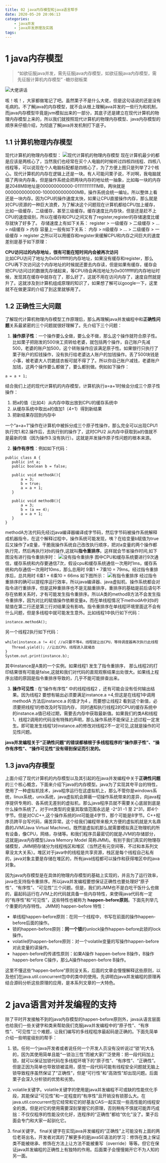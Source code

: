 ```yaml
---
title: 02 java内存模型和java语言帮手
date: 2020-05-20 20:06:13
categories:
    - java并发
    - java并发原理及实践
tags:
---
```


# 1 java内存模型


> “如欲征服java并发，需先征服java内存模型，如欲征服java内存模型，需先征服计算机内存模型” -糖炒甜板栗

![大佬讲话](https://github.com/aworker/aworker.github.io/raw/hexo/source/_posts/java/concurrency/post2/leader_speak.jpg)

咳！咳！，大家都做笔记了吧。虽然栗子不是什么大佬，但是这句话说的还是没有毛病的。不了解java的内存模型，就不会从根上理解java并发的一些行为和机制，而java内存模型毕竟是jvm模拟出来的一部分，其底子还是建立在现代计算机的物理内存模型上来的，所以我们就按照现代计算机的物理内存模型、java内存模型的顺序来仔细介绍，为彻底了解java并发机制打下底子。


## 1.1 计算机物理内存模型

现代计算机的物理内存模型：
![现代计算机的物理内存模型](https://github.com/aworker/aworker.github.io/raw/hexo/source/_posts/java/concurrency/post2/memory_model_physical.png)
现在计算机最少的都是应该是两核心了，当然我们也经常在买个人电脑的时候听过四核四线程、四核八线程等，可以说现在个人电脑标配都是四核心了，为了方便上图只是列举了2个核心。现代计算机的内存在逻辑上还是一块。有人可能问栗子说，不对啊，我电脑就插了两块内存条，但是操作系统会把两块内存的地址统一抽象，比如每一块的内存是2048MB地址是000000000000-011111111111MB，两块就是0000000000000-1000000000000MB，操作系统会统一编址。所以整体上看还是一块内存。因为CPU的操作速度太快，如果让CPU直接操作内存，那么就是对CPU资源的一种巨大浪费，为了解决这个问题现在计算机都给CPU加上缓存，比如一级缓存，二级缓存，甚至三级缓存。缓存速度比内存快，但是还是赶不上CPU的速度级别，所以在缓存和CPU之间又有了register,register的存储速度比缓存就快了好多了。
存储速度上有如下关系：
register > 一级缓存 > 二级缓存 > ... > n级缓存 > 内存
容量上一般有如下关系：
内存 > n级缓存 > ... > 二级缓存 > 一级缓存 > register
之所以可以用缓存和register来缓解CPU和内存之间巨大的速度差别是基于如下原理：

**CPU访问过的内存地址，很有可能在短时间内会被再次访问**  
比如CPU访问了地址为0x001fffff的内存地址，如果没有缓存和register，那么CPU再下次访问这个内存地址的时候就还要去内存读，但是如果有缓存，缓存会把CPU访问过的数据先存储起来，等CPU待会再找地址为0x001fffff的内存地址时候，发现其在缓存中就存在了，那么好了，这就不用在访问内存了，速度自然就提升了。这就涉及到计算机组成原理的知识了，如果想了解可以google一下，这里就不在做更深的介绍了到这里就够用了。

## 1.2 正确性三大问题

了解现代计算机物理内存模型工作原理后，那么再理解java并发编程中和**正确性问题**关系最紧密的三个问题就很好理解了。先介绍下三个问题：

1. **操作原子性**：一个操作要么全做，要么全不做，那么这个操作就符合原子性。比如栗子把刚发的500块工资转给老婆，就包括两个操作，自己账户先减500，老婆的账户加500，这个转账操作应该满足原子性。如果银行只执行了栗子账户的扣钱操作，没有执行给老婆达人账户的加钱操作。丢了500块钱是小事，被老婆大人罚跪搓衣板可就不得了了。所以你自己账户减钱，老婆账户加钱，这两个操作要么都做了，要么都别做。例如如下操作：
 ``` 
 a = a + 1; 
 ```
 结合我们上述的现代计算机的内存模型，计算机执行a=a+1时候会分成三个原子性操作：
 1. 把a的值（比如4）从内存中取出放到CPU的缓存系统中
 2. 从缓存系统中取出a的值加1（4+1）得到新结果
 3. 把新结果存回到内存中

 一个“a=a+1”操作在计算机中被拆分成三个原子性操作，那么完全可以出现CPU1执行完1.和2.操作后，去执行别的操作了，这时CPU2 从内存中获取到a的值就不是最新的值（因为操作3.没有执行）。这就是并发操作原子性问题的根本来源。

2. **操作有序性**：例如如下代码： 
 ```
 public class A {
    public int a;
    public boolean b = false;

    public void methodA(){
        a = 3;
        b = true;
        a = a + 1;
    }

    public void methodB(){
        a = 3;
        b = (a == 4);
        a = a + 1;
    }
 } 
 ```
 methodA方法代码先经过java编译器编译成字节码，然后字节码被操作系统解释成机器指令，在这个解释过程中，操作系统可能发现，咦？在给变量b赋值为true后又操作了a变量，干脆我操作系统自己改改执行顺序，把对a变量的两个操作都执行完，然后再执行对b的操作,这就叫**指令重排序**。这样就会节省操作时间,如下图没有进行指令重排序时：
 ![没有指令重排序](https://github.com/aworker/aworker.github.io/raw/hexo/source/_posts/java/concurrency/post2/before_instruciton_reorder.png)
 图中CPU和缓存系统要进行9次通信，缓存系统和内存要通信7次，假设cpu和缓存系统通信一次用时1ms，缓存系统和内存通信一次用时10ms，那么总用时 9乘1 + 7乘10 = 79ms。经过指令重排序后，总共用时  6乘1 + 6乘10 = 66ms 如下图所示：
 ![有指令重排序](https://github.com/aworker/aworker.github.io/raw/hexo/source/_posts/java/concurrency/post2/after_instruction_reorder.png)
 经过指令重排序的确可以提程序运行效率，所以java编译器、java虚拟机、操作系统都会对指令进行重排序，但是这种重排序也不是无脑重排序，重排序的基础是前后语句不存在依赖关系时，才有可能发生指令重排序。所以A类的methodB方法不会发生指令重排序，因为对比的赋值操作依赖变量a，而在单线程情况下methodA中对b的赋值在第二行还是第三行对结果没有影响。指令重排序在单线程环境里面这不会有什么问题，但是多线程中就可能发生意外。比如线程1中执行如下代码：
 ```
 instance.methodA();
 ```
 另一个线程2执行如下代码：
 ```
 while(instance.a != 4){ //a只要不等4，线程就让出CPU，等待调度器再次执行此线程
 	Thread.yield(); //让出CPU，线程进入就绪态
 }
 System.out.print(instance.b);
 ```
 其中instance是A类的一个实例。如果线程1 发生了指令重排序， 那么线程2的打印结果很有可能是false,这就和我们对代码的直观观察结果出处很大。如果线上程序出错的原因是指令重排序导致的，几乎不能可能排查出来。

3. **操作可见性** :
 在“操作有序性” 中的线程线程2 ，还有可能会没有任何输出结果。因为线程2  要想有输出必须要满足instance.a =4,但这是在线程1中调用methodA 方法后instance.a 的值才为4 。而要想让线程2 看到这个新值，必须要把线程1的修改及时写回内存， 同时通知执行线程2的CPU的缓存系统中的instance.a值已经过期，需要去内存中获取最新值。如果我们的类A和线程1、线程2调用的代码没有特殊的声明，那么操作系统不能保证上述过程一定发生。即可能发生线程1对instance.a的修改对线程2不一定可见,这就是操作的可见性问题。

**java并发编程关于“正确性问题”的错误都植根于多线程程序的“操作原子性”、“操作有序性”、“操作可见性”没有得到保证而引发的。**

## 1.3 java内存模型

上面介绍了现代计算机的内存模型以及其引起的在java并发编程中关于**正确性问题**的三个核心概念，下面来介绍下java的内存模型。java为了实现其夸平台的特性，使用了一种虚拟机技术，java程序运行在这虚拟机上，那么不管你是windows系统，linux系统，unix系统，java虚拟机会屏蔽一切操作系统带来的差异，向java程序提供专用的、各系统无差别的虚拟机，那么java程序员就不需要关心底层到底是什么操作系统了。对于int类型的变量其取值范围永远是 -2^31 -1 至 2^31，即4个字节。但是对C\C++,这个操作系统的int可能是4字节，那个可能是8字节。C++程序员跨平台写代码，痛苦异常。这个给我们编程带来极大方便的虚拟机就是大名鼎鼎的JVM(Java Virtual Machine)。既然是虚拟机那么就需要模拟真正物理机的所有设备，像CPU，网络，存储等。和我们程序员最密切的就是JVM的存储部分，这就是java内存模型(Java Memory Model 简称JMM)。有别于我们真实的物理存储模型，JMM把存储分为线程栈区和堆区（当然还有元空间等，不过和本系列文章没太大关系）。堆区对于java中的线程是共享资源，栈区是每个线程自己私有的，java对象主要是存储在堆区的，所有java线程都可以操作和获得堆区中的java对象。
 
因为java内存模型是在具体的物理内存模型的基础上实现的，并且为了运行效率，java也支持指令重排序。所以java并发编程要想保证正确性也要处理好“原子性”、“有序性”、“可见性”三个问题。但是，我们的JMM也不是白吃干饭什么也做的，最起码运行在JVM上的代码就具备一些内存特性，来使得java代码有一定的“有序性”和“可见性”，这些特性也被称为 **happen-before原则**。下面先列举几个重要的内存特性。
JMM的 happen-before 特性：
* 单线程happen-before原则：在同一个线程中，书写在前面的操作happen-before后面的操作。
* 锁的happen-before原则：**同一个锁**的unlock操作happen-before此锁的lock操作。
* volatile的happen-before原则：对一个volatile变量的写操作happen-before对此变量的读操作。
* happen-before的传递性原则：如果A操作 happen-before B操作，B操作happen-before C操作，那么A操作happen-before B操作。

这里不懂这些“happen-before”原则没关系，后面的文章会慢慢解释这些原则，以及他们在java.util.concurrent包中的类中的使用。先讲明白java并发编程的原理再结合源码分析这些原理的应用，是本系列文章的一大特色。

# 2 java语言对并发编程的支持

除了平时开发接触不到的java内存模型的happen-before原则外，java从语言层面也给我们一些关键字和类来帮助我们克服java并发编程中的“原子性”、“有序性”、“可见性”三个难题，让我们编写的多线程程序最起码是正确的。下面先简单介绍一些明星级别的帮手：

1. 锁。任何一个java开发者或者说任何一个开发人员没有没听说过“锁”的大名的，因为其使用简单且能“一锁治三性”而被大家广泛使用：把一段代码加上锁，就可以保证加锁代码在多线程环境下的“原子性”、“有序性”、“正确性”。但是正因为简单也导致锁被滥用，感觉一段代码可能有线程安全问题就无脑上锁导致程序虽然保证了“正确性”，但是“可行性”和“高效性”却出现问题。后面栗子会深入分析锁的优势和劣势。

2. volatile关键字。volatile关键字的使用是java并发编程不可或缺的性能优化手段，其能保证“可见性”和一定程度的“有序性”且开销没有锁那么大。在java.util.concurrent包它经常和它的好基友CAS一起实现一些高性能的线程安全的类。但是对它的使用需要深刻掌握它的原理，否则稍有不慎就可能弄巧成拙：不仅仅程序的性能没优化好，连程序的“正确性”都给“优化”没了。栗子后面会专门和大家一起驯化它。

3. final关键字。 final关键字在实现java并发编程的“正确性”上可能没有上面的两位老哥出名，开发者对其的了解更多的是javaSE语法的学习：修饰在类上保证类不能被继承、修饰在方法上让方法不能被重写（override）等等。但它在保证java并发编程的正确性上有独特的作用。后面栗子会慢慢揭开它不为人知的另一面。